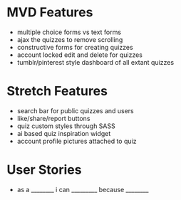 #  MVD Features 
 - multiple choice forms vs text forms
 - ajax the quizzes to remove scrolling
 - constructive forms for creating quizzes
 - account locked edit and delete for quizzes
 - tumblr/pinterest style dashboard of all extant quizzes 


#  Stretch Features
 - search bar for public quizzes and users
 - like/share/report buttons
 - quiz custom styles through SASS
 - ai based quiz inspiration widget
 - account profile pictures attached to quiz

#  User Stories 
 - as a ________ i can _________ because ________


